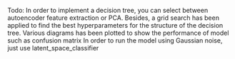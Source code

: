 Todo:
In order to implement a decision tree, you can select between autoencoder feature extraction or PCA.
Besides, a grid search has been applied to find the best hyperparameters for the structure of the decision tree.
Various diagrams has been plotted to show the performance of model such as confusion matrix
In order to run the model using Gaussian noise, just use latent_space_classifier
